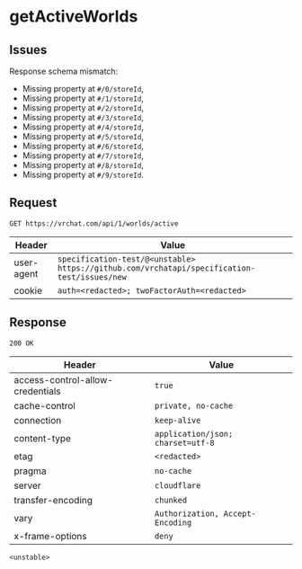 # getActiveWorlds

## Issues
Response schema mismatch:
* Missing property at ``#/0/storeId``,
* Missing property at ``#/1/storeId``,
* Missing property at ``#/2/storeId``,
* Missing property at ``#/3/storeId``,
* Missing property at ``#/4/storeId``,
* Missing property at ``#/5/storeId``,
* Missing property at ``#/6/storeId``,
* Missing property at ``#/7/storeId``,
* Missing property at ``#/8/storeId``,
* Missing property at ``#/9/storeId``.
## Request
`GET https://vrchat.com/api/1/worlds/active`

| Header | Value |
| ------ | ----- |
| user-agent | `specification-test/@<unstable> https://github.com/vrchatapi/specification-test/issues/new` |
| cookie | `auth=<redacted>; twoFactorAuth=<redacted>` |


## Response
`200 OK`

| Header | Value |
| ------ | ----- |
| access-control-allow-credentials | `true` |
| cache-control | `private, no-cache` |
| connection | `keep-alive` |
| content-type | `application/json; charset=utf-8` |
| etag | `<redacted>` |
| pragma | `no-cache` |
| server | `cloudflare` |
| transfer-encoding | `chunked` |
| vary | `Authorization, Accept-Encoding` |
| x-frame-options | `deny` |

```jsonc
<unstable>
```

